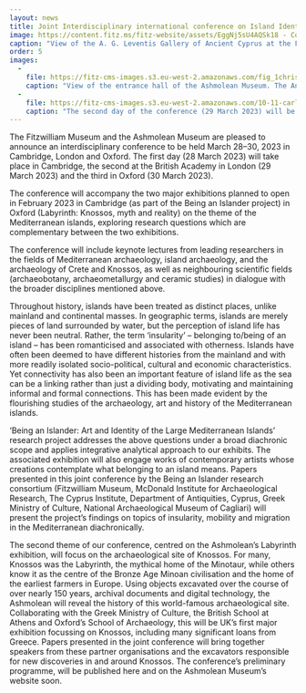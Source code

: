 ```yaml
---
layout: news
title: Joint Interdisciplinary international conference on Island Identities 28-30 March 2023
image: https://content.fitz.ms/fitz-website/assets/EggNj5sU4AQSk18 - Copy (1).jpg?key=exhibition
caption: "View of the A. G. Leventis Gallery of Ancient Cyprus at the Fitzwilliam Museum. Copyright Fitzwilliam Museum 2021."
order: 5
images:
  -
    file: https://fitz-cms-images.s3.eu-west-2.amazonaws.com/fig_1christophilopoulou_burn-1-.jpg
    caption: "View of the entrance hall of the Ashmolean Museum. The Antiquities Department of the Ashmolean Museum is a partner of the a joint conference, planned for Spring 2023. Copyright Ashmolean Museum 2020."
  -
    file: https://fitz-cms-images.s3.eu-west-2.amazonaws.com/10-11-carlton-house-terrace.jpg
    caption: "The second day of the conference (29 March 2023) will be hosted at the British Academy, London"
---
```


The Fitzwilliam Museum and the Ashmolean Museum are pleased to announce an interdisciplinary conference to be held March 28–30, 2023 in Cambridge, London and Oxford. The first day (28 March 2023) will take place in Cambridge, the second at the British Academy in London (29 March 2023) and the third in Oxford (30 March 2023).

The conference will accompany the two major exhibitions planned to open in February 2023 in Cambridge (as part of the Being an Islander project) in Oxford (Labyrinth: Knossos, myth and reality) on the theme of the Mediterranean islands, exploring research questions which are complementary between the two exhibitions.

The conference will include keynote lectures from leading researchers in the fields of Mediterranean archaeology, island archaeology, and the archaeology of Crete and Knossos, as well as neighbouring scientific fields (archaeobotany, archaeometallurgy and ceramic studies) in dialogue with the broader disciplines mentioned above.

Throughout history, islands have been treated as distinct places, unlike mainland and continental masses. In geographic terms, islands are merely pieces of land surrounded by water, but the perception of island life has never been neutral. Rather, the term ‘insularity’ – belonging to/being of an island – has been romanticised and associated with otherness. Islands have often been deemed to have different histories from the mainland and with more readily isolated socio-political, cultural and economic characteristics. Yet connectivity has also been an important feature of island life as the sea can be a linking rather than just a dividing body, motivating and maintaining informal and formal connections. This has been made evident by the flourishing studies of the archaeology, art and history of the Mediterranean islands.

‘Being an Islander: Art and Identity of the Large Mediterranean Islands’ research project addresses the above questions under a broad diachronic scope and applies integrative analytical approach to our exhibits. The associated exhibition will also engage works of contemporary artists whose creations contemplate what belonging to an island means. Papers presented in this joint conference by the Being an Islander research consortium (Fitzwilliam Museum, McDonald Institute for Archaeological Research, The Cyprus Institute, Department of Antiquities, Cyprus, Greek Ministry of Culture, National Archaeological Museum of Cagliari) will present the project’s findings on topics of insularity, mobility and migration in the Mediterranean diachronically.

The second theme of our conference, centred on the Ashmolean’s Labyrinth exhibition, will focus on the archaeological site of Knossos. For many, Knossos was the Labyrinth, the mythical home of the Minotaur, while others know it as the centre of the Bronze Age Minoan civilisation and the home of the earliest farmers in Europe. Using objects excavated over the course of over nearly 150 years, archival documents and digital technology, the Ashmolean will reveal the history of this world-famous archaeological site. Collaborating with the Greek Ministry of Culture, the British School at Athens and Oxford’s School of Archaeology, this will be UK’s first major exhibition focussing on Knossos, including many significant loans from Greece. Papers presented in the joint conference will bring together speakers from these partner organisations and the excavators responsible for new discoveries in and around Knossos. The conference’s preliminary programme, will be published here and on the Ashmolean Museum’s website soon.

